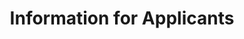 ---
layout: applicant
title: Information for Applicants
description: <b>ICESat-2 Hackweek 2022 will take place in March 2022 (virtual or in-person TBD).
    <a href="applicant-info.html">Applications</a> have not yet opened, but should be anticipated in November 2021.
    During the hackweek, we will explore ICESat-2 data and collaborative software infrastructure through tutorials and hands-on “hacking" projects.
    To best benefit from the program, participants are expected to have some experience with git/GitHub and Python/scientific programming or be prepared to participate in optional workshops in advance of the event to cultivate the technical skills to enhance participation during the event.
permalink: applicant-info.html
image: geohackweek_01.png
---
